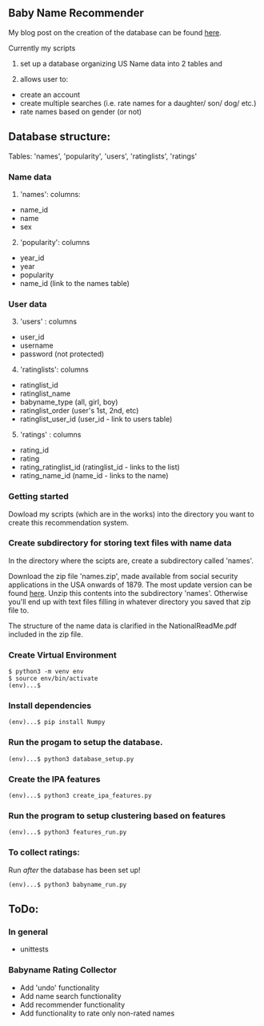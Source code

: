## Baby Name Recommender

My blog post on the creation of the database can be found <a href="https://a-n-rose.github.io/2018/11/05/updated-babyname-recommender.html">here</a>.

Currently my scripts 

1) set up a database organizing US Name data into 2 tables and 

2) allows user to:
* create an account 
* create multiple searches (i.e. rate names for a daughter/ son/ dog/ etc.)
* rate names based on gender (or not)

## Database structure: 

Tables: 'names', 'popularity', 'users', 'ratinglists', 'ratings'

### Name data 

1) 'names': columns:
* name_id 
* name
* sex

2) 'popularity': columns
* year_id 
* year
* popularity 
* name_id (link to the names table)

### User data

3) 'users' : columns 
* user_id
* username
* password (not protected)

4) 'ratinglists': columns
* ratinglist_id
* ratinglist_name
* babyname_type (all, girl, boy)
* ratinglist_order (user's 1st, 2nd, etc) 
* ratinglist_user_id (user_id - link to users table)

5) 'ratings' : columns
* rating_id
* rating
* rating_ratinglist_id (ratinglist_id - links to the list)
* rating_name_id (name_id - links to the name)

### Getting started

Dowload my scripts (which are in the works) into the directory you want to create this recommendation system.

### Create subdirectory for storing text files with name data

In the directory where the scipts are, create a subdirectory called 'names'.

Download the zip file 'names.zip', made available from social security applications in the USA onwards of 1879. The most update version can be found <a href="https://catalog.data.gov/dataset/baby-names-from-social-security-card-applications-national-level-data">here</a>. Unzip this contents into the subdirectory 'names'. Otherwise you'll end up with text files filling in whatever directory you saved that zip file to. 

The structure of the name data is clarified in the NationalReadMe.pdf included in the zip file.

### Create Virtual Environment

```
$ python3 -m venv env
$ source env/bin/activate
(env)...$
```

### Install dependencies

```
(env)...$ pip install Numpy
```

### Run the progam to setup the database.
```
(env)...$ python3 database_setup.py

```
### Create the IPA features

```
(env)...$ python3 create_ipa_features.py
```

### Run the program to setup clustering based on features
```
(env)...$ python3 features_run.py
```

### To collect ratings:
Run *after* the database has been set up!

```
(env)...$ python3 babyname_run.py
```

## ToDo:

### In general
* unittests

### Babyname Rating Collector
* Add 'undo' functionality
* Add name search functionality
* Add recommender functionality 
* Add functionality to rate only non-rated names
